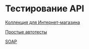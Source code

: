 # Тестирование API
[Коллекция для Интернет-магазина](https://www.postman.com/elizkaaaa/my-workspace/folder/gny8qmb/demoshopping?action=share&creator=41165538&ctx=documentation)

[Простые автотесты](https://drive.google.com/file/d/1ZuF60qU3WfJQmHOqWwRbIms6lJmdGn2d/view?usp=sharing)

[SOAP](https://www.postman.com/elizkaaaa/my-workspace/collection/87thkw7/soap?action=share&creator=41165538)
